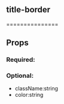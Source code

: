 
## title-border
===============
## Props


### Required:

### Optional:
 - className:string
 - color:string